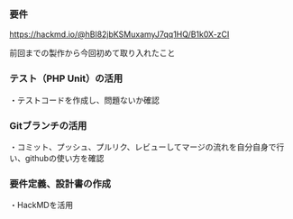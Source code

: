 ### 要件

https://hackmd.io/@hBl82jbKSMuxamyJ7qq1HQ/B1k0X-zCI

前回までの製作から今回初めて取り入れたこと

### テスト（PHP Unit）の活用
・テストコードを作成し、問題ないか確認

### Gitブランチの活用
・コミット、プッシュ、プルリク、レビューしてマージの流れを自分自身で行い、githubの使い方を確認

### 要件定義、設計書の作成
・HackMDを活用
